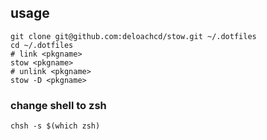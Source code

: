## usage
```
git clone git@github.com:deloachcd/stow.git ~/.dotfiles
cd ~/.dotfiles
# link <pkgname> 
stow <pkgname>
# unlink <pkgname>
stow -D <pkgname>
```
### change shell to zsh
```
chsh -s $(which zsh)
```

